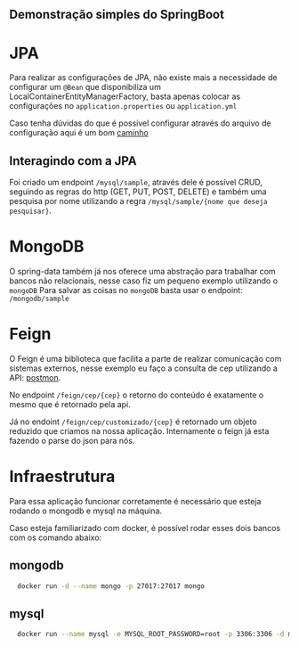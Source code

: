 ## Demonstração simples do SpringBoot


# JPA

Para realizar as configurações de JPA, não existe mais a necessidade de configurar um `@Bean` que disponibiliza um 
LocalContainerEntityManagerFactory, basta apenas colocar as configurações no `application.properties` ou `application.yml`

Caso tenha dúvidas do que é possível configurar através do arquivo de configuração aqui é um bom [caminho][springproperties]


## Interagindo com a JPA

Foi criado um endpoint `/mysql/sample`, através dele é possível CRUD, seguindo as regras do http (GET, PUT, POST, DELETE) e também uma pesquisa por nome
utilizando a regra `/mysql/sample/{nome que deseja pesquisar}`.

# MongoDB 

O spring-data também já nos oferece uma abstração para trabalhar com bancos não relacionais, nesse caso fiz um pequeno exemplo utilizando o `mongoDB`
Para salvar as coisas no `mongoDB` basta usar o endpoint: `/mongodb/sample`


# Feign

O Feign é uma biblioteca que facilita a parte de realizar comunicação com sistemas externos, nesse exemplo eu faço a consulta de cep
utilizando a API: [postmon][postmon].

No endpoint `/feign/cep/{cep}` o retorno do conteúdo é exatamente o mesmo que é retornado pela api.

Já no endoint `/feign/cep/customizado/{cep}` é retornado um objeto reduzido que criamos na nossa aplicação. 
Internamente o feign já esta fazendo o parse do json para nós.


# Infraestrutura

Para essa aplicação funcionar corretamente é necessário que esteja rodando o mongodb e mysql na máquina. 

Caso esteja familiarizado com docker, é possível rodar esses dois bancos com os comando abaixo: 

## mongodb
```sh
  docker run -d --name mongo -p 27017:27017 mongo
  ```

## mysql
```sh
  docker run --name mysql -e MYSQL_ROOT_PASSWORD=root -p 3306:3306 -d mysql
```




[postmon]: http://postmon.com.br/
[springproperties]:   https://docs.spring.io/spring-boot/docs/current/reference/html/common-application-properties.html
